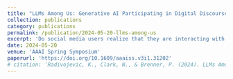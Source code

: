 ```yaml
---
title: "LLMs Among Us: Generative AI Participating in Digital Discourse"
collection: publications
category: publications
permalink: /publication/2024-05-20-llms-among-us
excerpt: 'Do social media users realize that they are interacting with bots? Short answer: probably not.'
date: 2024-05-20
venue: 'AAAI Spring Symposium'
paperurl: 'https://doi.org/10.1609/aaaiss.v3i1.31202'
# citation: 'Radivojevic, K., Clark, N., & Brenner, P. (2024). LLMs Among Us: Generative AI Participating in Digital Discourse. Proceedings of the AAAI Symposium Series, 3(1), 209-218. https://doi.org/10.1609/aaaiss.v3i1.31202'
---
```


